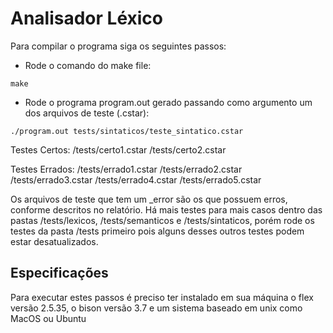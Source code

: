 # Analisador Léxico
Para compilar o programa siga os seguintes passos:
- Rode o comando do make file:

```make```

- Rode o programa program.out gerado passando como argumento um dos arquivos de teste (.cstar):

```./program.out tests/sintaticos/teste_sintatico.cstar```

Testes Certos:
/tests/certo1.cstar
/tests/certo2.cstar

Testes Errados:
/tests/errado1.cstar
/tests/errado2.cstar
/tests/errado3.cstar
/tests/errado4.cstar
/tests/errado5.cstar

Os arquivos de teste que tem um _error são os que possuem erros, conforme descritos no relatório. Há mais testes para mais casos dentro das pastas /tests/lexicos, /tests/semanticos e /tests/sintaticos, porém rode os testes da pasta /tests primeiro pois alguns desses outros testes podem estar desatualizados.

## Especificações
Para executar estes passos é preciso ter instalado em sua máquina o flex versão 2.5.35, o bison versão 3.7 e um sistema baseado em unix
como MacOS ou Ubuntu